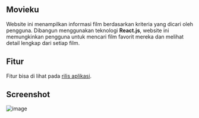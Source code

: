 ## Movieku

Website ini menampilkan informasi film berdasarkan kriteria yang dicari oleh pengguna. Dibangun menggunakan teknologi **React.js**, website ini memungkinkan pengguna untuk mencari film favorit mereka dan melihat detail lengkap dari setiap film.

## Fitur

Fitur bisa di lihat pada <a href="https://github.com/galihap76/movieku/releases">rilis aplikasi</a>.

## Screenshot

![image](https://github.com/user-attachments/assets/2cabba83-9fc5-4221-90e0-57ede1c6bfa1)
